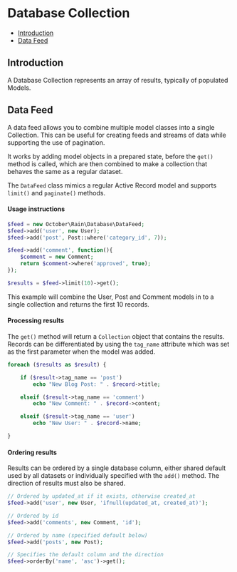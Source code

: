 # Database Collection

- [Introduction](#introduction)
- [Data Feed](#data-feed)



<a name="introduction"></a>
## Introduction

A Database Collection represents an array of results, typically of populated Models.

<a name="data-feed"></a>
## Data Feed

A data feed allows you to combine multiple model classes into a single Collection. This can be useful for creating feeds and streams of data while supporting the use of pagination.

It works by adding model objects in a prepared state, before the `get()` method is called, which are then combined to make a collection that behaves the same as a regular dataset.

The `DataFeed` class mimics a regular Active Record model and supports `limit()` and `paginate()` methods.

#### Usage instructions

```php
$feed = new October\Rain\Database\DataFeed;
$feed->add('user', new User);
$feed->add('post', Post::where('category_id', 7));

$feed->add('comment', function(){
    $comment = new Comment;
    return $comment->where('approved', true);
});

$results = $feed->limit(10)->get();
```

This example will combine the User, Post and Comment models in to a single collection and returns the first 10 records.

#### Processing results

The `get()` method will return a `Collection` object that contains the results. Records can be differentiated by using the `tag_name` attribute which was set as the first parameter when the model was added.

```php
foreach ($results as $result) {

    if ($result->tag_name == 'post')
        echo "New Blog Post: " . $record->title;

    elseif ($result->tag_name == 'comment')
        echo "New Comment: " . $record->content;

    elseif ($result->tag_name == 'user')
        echo "New User: " . $record->name;

}
```

#### Ordering results

Results can be ordered by a single database column, either shared default used by all datasets or individually specified with the `add()` method. The direction of results must also be shared.

```php
// Ordered by updated_at if it exists, otherwise created_at
$feed->add('user', new User, 'ifnull(updated_at, created_at)');

// Ordered by id
$feed->add('comments', new Comment, 'id');

// Ordered by name (specified default below)
$feed->add('posts', new Post);

// Specifies the default column and the direction
$feed->orderBy('name', 'asc')->get();
```